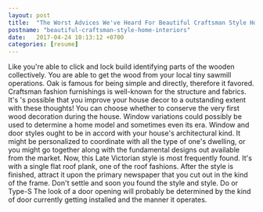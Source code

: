 ```yaml
---
layout: post
title:  "The Worst Advices We've Heard For Beautiful Craftsman Style Home Interiors"
postname: "beautiful-craftsman-style-home-interiors"
date:   2017-04-24 10:13:12 +0700
categories: [resume]
---
```

Like you're able to click and lock build identifying parts of the wooden collectively. You are able to get the wood from your local tiny sawmill operations. Oak is famous for being simple and directly, therefore it favored. Craftsman fashion furnishings is well-known for the structure and fabrics. It's 's possible that you improve your house decor to a outstanding extent with these thoughts! You can choose whether to conserve the very first wood decoration during the house. Window variations could possibly be used to determine a home model and sometimes even its era. Window and door styles ought to be in accord with your house's architectural kind. It might be personalized to coordinate with all the type of one's dwelling, or you might go together along with the fundamental designs out available from the market. Now, this Late Victorian style is most frequently found. It's with a single flat roof plank, one of the roof fashions. After the style is finished, attract it upon the primary newspaper that you cut out in the kind of the frame. Don't settle and soon you found the style and style. Do or Type-S The look of a door opening will probably be determined by the kind of door currently getting installed and the manner it operates.
